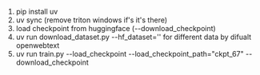 1. pip install uv
2. uv sync (remove triton windows if's it's there)
1. load checkpoint from huggingface (--download_checkpoint)
2. uv run download_dataset.py --hf_dataset='' for different data by difualt openwebtext
3. uv run train.py --load_checkpoint --load_checkpoint_path="ckpt_67" --download_checkpoint